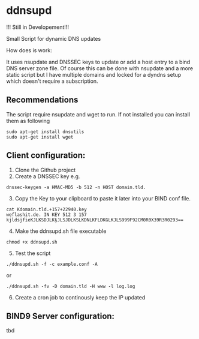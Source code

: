 # ddnsupd
!!! Still in Developement!!!

Small Script for dynamic DNS updates

How does is work:

It uses nsupdate and DNSSEC keys to update or add a host entry to a bind DNS server zone file. Of course this can be done with nsupdate and a more static script but I have multiple domains and locked for a dyndns setup which doesn't require a subscription.

## Recommendations
The script require nsupdate and wget to run. If not installed you can install them as following

```
sudo apt-get install dnsutils
sudo apt-get install wget
```

## Client configuration:

1. Clone the Github project
2. Create a DNSSEC key e.g. 

```
dnssec-keygen -a HMAC-MD5 -b 512 -n HOST domain.tld.
```

3. Copy the Key to your clipboard to paste it later into your BIND conf file.

```
cat Kdomain.tld.+157+22940.key 
weflashit.de. IN KEY 512 3 157 kjldsjfieKJLKSDJLK§JLSJDLKSLKDNLKFLDKGLKJLS999F92CM0R0X39R3R0293==
```
4. Make the ddnsupd.sh file executable

```
chmod +x ddnsupd.sh
```

5. Test the script
```
./ddnsupd.sh -f -c example.conf -A
```
or
```
./ddnsupd.sh -fv -D domain.tld -H www -l log.log
```

6. Create a cron job to continously keep the IP updated

## BIND9 Server configuration:

tbd
